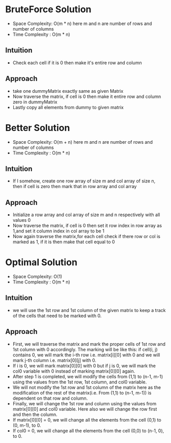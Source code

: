 # BruteForce Solution
 - Space Complexity: O(m * n) here m and n are number of rows and number of columns
 - Time Complexity : O(m * n)

## Intuition
 - Check each cell if it is 0 then make it's entire row and column

## Approach
 - take one dummyMatrix exactly same as given Matrix
 - Now traverse the matrix, if cell is 0 then make it entire row and column zero in dummyMatrix
 - Lastly copy all elements from dummy to given matrix

 # Better Solution
 - Space Complexity: O(m + n) here m and n are number of rows and number of columns
 - Time Complexity : O(m * n)

## Intuition
 - If I somehow, create one row array of size m and col array of size n, then if cell is zero then mark that in row array and col array

## Approach
 - Initialize a row array and col array of size m and n respectively with all values 0
 - Now traverse the matrix, if cell is 0 then set it row index in row array as 1,and set it column index in col array to be 1
 - Now again traverse the matrix,for each cell check if there row or col is marked as 1, if it is then make that cell equal to 0

# Optimal Solution
 - Space Complexity: O(1)
 - Time Complexity : O(m * n)

## Intuition
 - we will use the 1st row and 1st column of the given matrix to keep a track of the cells that need to be marked with 0.

## Approach
 - First, we will traverse the matrix and mark the proper cells of 1st row and 1st column with 0 accordingly. The marking will be like this: if cell(i, j) contains 0, we will mark the i-th row i.e. matrix[i][0] with 0 and we will mark j-th column i.e. matrix[0][j] with 0.
- If i is 0, we will mark matrix[0][0] with 0 but if j is 0, we will mark the col0 variable with 0 instead of marking matrix[0][0] again.
- After step 1 is completed, we will modify the cells from (1,1) to (n-1, m-1) using the values from the 1st row, 1st column, and col0 variable.
- We will not modify the 1st row and 1st column of the matrix here as the modification of the rest of the matrix(i.e. From (1,1) to (n-1, m-1)) is dependent on that row and column.
- Finally, we will change the 1st row and column using the values from matrix[0][0] and col0 variable. Here also we will change the row first and then the column.
- If matrix[0][0] = 0, we will change all the elements from the cell (0,1) to (0, m-1), to 0.
- If col0 = 0, we will change all the elements from the cell (0,0) to (n-1, 0), to 0.
